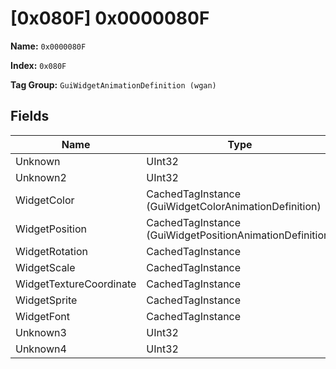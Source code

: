 # [0x080F] 0x0000080F

**Name:** ```0x0000080F```

**Index:** ```0x080F```

**Tag Group:** ```GuiWidgetAnimationDefinition (wgan)```

## Fields

Name	| Type	| Value
---	|---	|---	|
Unknown	|UInt32	|0
Unknown2	|UInt32	|0
WidgetColor	|CachedTagInstance (GuiWidgetColorAnimationDefinition)	|[[0x07CA] 0x000007CA](../GuiWidgetColorAnimationDefinition/07CA.md)
WidgetPosition	|CachedTagInstance (GuiWidgetPositionAnimationDefinition)	|[[0x0811] ui\halox\start_menu\animations\sidebar\sidebar_unload1](../GuiWidgetPositionAnimationDefinition/0811.md)
WidgetRotation	|CachedTagInstance	|null
WidgetScale	|CachedTagInstance	|null
WidgetTextureCoordinate	|CachedTagInstance	|null
WidgetSprite	|CachedTagInstance	|null
WidgetFont	|CachedTagInstance	|null
Unknown3	|UInt32	|0
Unknown4	|UInt32	|0


